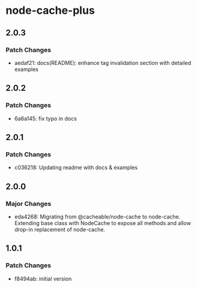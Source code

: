 # node-cache-plus

## 2.0.3

### Patch Changes

- aedaf21: docs(README): enhance tag invalidation section with detailed examples

## 2.0.2

### Patch Changes

- 6a6a145: fix typo in docs

## 2.0.1

### Patch Changes

- c036218: Updating readme with docs & examples

## 2.0.0

### Major Changes

- eda4268: Migrating from @cacheable/node-cache to node-cache. Extending base class with NodeCache to expose all methods and allow drop-in replacement of node-cache.

## 1.0.1

### Patch Changes

- f8494ab: initial version

